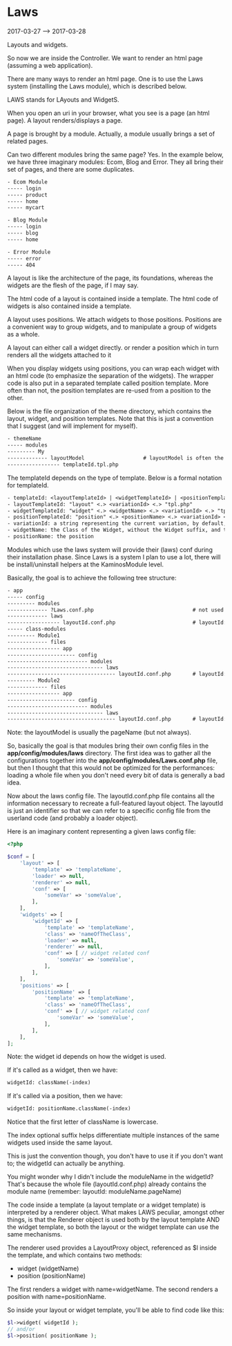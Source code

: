 Laws
========================
2017-03-27 --> 2017-03-28


Layouts and widgets.



So now we are inside the Controller.
We want to render an html page (assuming a web application).

There are many ways to render an html page.
One is to use the Laws system (installing the Laws module), which is described below.


LAWS stands for LAyouts and WidgetS.


When you open an uri in your browser, what you see is a page (an html page).
A layout renders/displays a page.

A page is brought by a module.
Actually, a module usually brings a set of related pages.

Can two different modules bring the same page?
Yes.
In the example below, we have three imaginary modules: Ecom, Blog and Error.
They all bring their set of pages, and there are some duplicates.

```txt
- Ecom Module
----- login
----- product
----- home
----- mycart

- Blog Module
----- login
----- blog
----- home

- Error Module
----- error
----- 404
```


A layout is like the architecture of the page, its foundations, whereas the widgets are the flesh of the page,
if I may say.

The html code of a layout is contained inside a template.
The html code of widgets is also contained inside a template.


A layout uses positions.
We attach widgets to those positions.
Positions are a convenient way to group widgets, and to manipulate a group of widgets as a whole.

A layout can either call a widget directly.
or render a position which in turn renders all the widgets attached to it

When you display widgets using positions, you can wrap each widget with an html code (to emphasize
the separation of the widgets).
The wrapper code is also put in a separated template called position template.
More often than not, the position templates are re-used from a position to the other.

Below is the file organization of the theme directory, which contains the layout, widget, and position templates.
Note that this is just a convention that I suggest (and will implement for myself).

```txt
- themeName
----- modules
--------- My
------------- layoutModel                   # layoutModel is often the page name
----------------- templateId.tpl.php        
```


The templateId depends on the type of template.
Below is a formal notation for templateId. 

```txt
- templateId: <layoutTemplateId> | <widgetTemplateId> | <positionTemplateId>
- layoutTemplateId: "layout" <.> <variationId> <.> "tpl.php"
- widgetTemplateId: "widget" <.> <widgetName> <.> <variationId> <.> "tpl.php"
- positionTemplateId: "position" <.> <positionName> <.> <variationId> <.> "tpl.php"
- variationId: a string representing the current variation, by default, it could be the word "default"
- widgetName: the Class of the Widget, without the Widget suffix, and the first letter lowercase
- positionName: the position

```




Modules which use the laws system will provide their (laws) conf during their installation phase.
Since Laws is a system I plan to use a lot, there will be install/uninstall helpers at the KaminosModule level.
 
Basically, the goal is to achieve the following tree structure:


```txt
- app
----- config
--------- modules
------------- ?Laws.conf.php                                # not used for now
------------- laws
----------------- layoutId.conf.php                         # layoutId: layoutModel.moduleName
----- class-modules
--------- Module1
------------- files
----------------- app
---------------------- config
-------------------------- modules
------------------------------- laws
----------------------------------- layoutId.conf.php       # layoutId: layoutModel.Module1 for instance
--------- Module2
------------- files
----------------- app
---------------------- config
-------------------------- modules
------------------------------- laws
----------------------------------- layoutId.conf.php       # layoutId: layoutModel.Module2 for instance
```



Note: the layoutModel is usually the pageName (but not always).



So, basically the goal is that modules bring their own config files in the **app/config/modules/laws** directory.
The first idea was to gather all the configurations together into the **app/config/modules/Laws.conf.php** file,
but then I thought that this would not be optimized for the performances: loading a whole file when you don't need
every bit of data is generally a bad idea.



Now about the laws config file.
The layoutId.conf.php file contains all the information necessary to recreate a full-featured layout object.
The layoutId is just an identifier so that we can refer to a specific config file from the userland code
(and probably a loader object).

Here is an imaginary content representing a given laws config file:
  
```php
<?php 

$conf = [
    'layout' => [
        'template' => 'templateName',    
        'loader' => null,    
        'renderer' => null,    
        'conf' => [
            'someVar' => 'someValue',    
        ],       
    ],
    'widgets' => [
        'widgetId' => [  
            'template' => 'templateName',     
            'class' => 'nameOfTheClass',     
            'loader' => null,    
            'renderer' => null,        
            'conf' => [ // widget related conf
                'someVar' => 'someValue',
            ],        
        ],    
    ],
    'positions' => [
        'positionName' => [
            'template' => 'templateName',        
            'class' => 'nameOfTheClass',     
            'conf' => [ // widget related conf
                'someVar' => 'someValue',
            ],        
        ],    
    ],
];
```

Note: the widget id depends on how the widget is used.

If it's called as a widget, then we have:
```txt
widgetId: className(-index)
```

If it's called via a position, then we have:
```txt
widgetId: positionName.className(-index)
```

Notice that the first letter of className is lowercase.

The index optional suffix helps differentiate multiple instances of the same widgets
used inside the same layout.


This is just the convention though, you don't have to use it if you don't want to;
the widgetId can actually be anything.


You might wonder why I didn't include the moduleName in the widgetId?
That's because the whole file (layoutId.conf.php) already contains the module name (remember: layoutId: moduleName.pageName)


The code inside a template (a layout template or a widget template) is interpreted by a renderer object.
What makes LAWS peculiar, amongst other things, is that the Renderer object is used both by the layout
template AND the widget template, so both the layout or the widget template can use the same mechanisms.

The renderer used provides a LayoutProxy object, referenced as $l inside the template,
and which contains two methods:

- widget (widgetName)
- position (positionName)

The first renders a widget with name=widgetName.
The second renders a position with name=positionName.

So inside your layout or widget template, you'll be able to find code like this:

```php
$l->widget( widgetId );
// and/or
$l->position( positionName );
```






